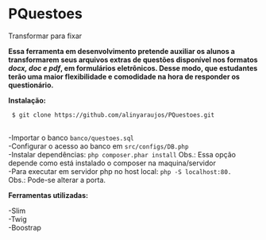 # PQuestoes
Transformar para fixar 
<strong>

Essa ferramenta em desenvolvimento pretende auxiliar os alunos a transformarem seus arquivos extras de questões disponível nos formatos <i>docx, doc e pdf</i>, em formulários eletrônicos. Desse modo,  que estudantes terão uma maior flexibilidade e comodidade na hora de responder os questionário.

</strong>



<p><b>Instalação:</b></p>

<pre>
<code> $ git clone https://github.com/alinyaraujos/PQuestoes.git
</code>
</pre>
-Importar o banco
	<code>banco/questoes.sql</code></br>
-Configurar o acesso ao banco em 
	<code>src/configs/DB.php</code></br>
-Instalar dependências:
	<code>php composer.phar install</code> Obs.: Essa opção depende como está instalado o composer na maquina/servidor</br>
-Para executar em servidor php no host local: 
	<code>php -S localhost:80. </code> Obs.: Pode-se alterar a porta.</br>


<p><b>Ferramentas utilizadas:</b></p>
-Slim<br> 
-Twig<br>
-Boostrap<br>

